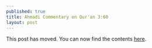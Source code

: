 ```yaml
---
published: true
title: Ahmadi Commentary on Qur'an 3:60
layout: post
---
```

This post has moved. You can now find the contents [here](http://reasononfaith.com/post/146806422671/ahmadi-commentary-on-quran-360).